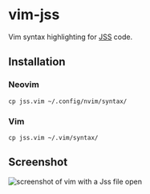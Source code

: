# vim-jss

Vim syntax highlighting for [JSS](https://github.com/JamalMulla/Simulator) code.

## Installation

### Neovim
```
cp jss.vim ~/.config/nvim/syntax/
```


### Vim
```
cp jss.vim ~/.vim/syntax/
```

## Screenshot


![screenshot of vim with a Jss file open](https://user-images.githubusercontent.com/15344581/120482143-bb589980-c3a8-11eb-90eb-2daca42e4024.png)
